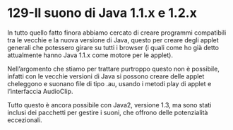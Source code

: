 # 129-Il suono di Java 1.1.x e 1.2.x

In tutto quello fatto finora abbiamo cercato di creare programmi compatibili tra le vecchie e la nuova versione di Java, questo per creare degli applet generali che potessero girare su tutti i browser \(i quali come ho già detto attualmente hanno Java 1.1.x come motore per le applet\).

Nell’argomento che stiamo per trattare purtroppo questo non è possibile, infatti con le vecchie versioni di Java si possono creare delle applet cheleggono e suonano file di tipo .au, usando i metodi play di applet e l’interfaccia AudioClip.

Tutto questo è ancora possibile con Java2, versione 1.3, ma sono stati inclusi dei pacchetti per gestire i suoni, che offrono delle potenzialità eccezionali.

